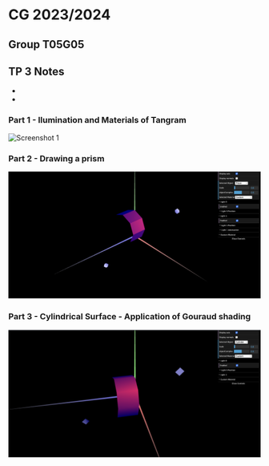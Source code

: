 # CG 2023/2024

## Group T05G05

## TP 3 Notes

-
-

### Part 1 - Ilumination and Materials of Tangram

![Screenshot 1](screenshots/cg-t05g05-tp3-1.png)

### Part 2 - Drawing a prism

![Screenshot 2](screenshots/cg-t05g05-tp3-2.png)

### Part 3 - Cylindrical Surface - Application of Gouraud shading

![Screenshot 3](screenshots/cg-t05g05-tp3-3.png)

